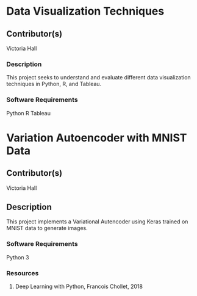 # Data Visualization Techniques


## Contributor(s)
Victoria Hall


### Description
This project seeks to understand and evaluate different data visualization techniques in Python, R, and Tableau.


### Software Requirements
Python 
R
Tableau


# Variation Autoencoder with MNIST Data

## Contributor(s)
Victoria Hall

## Description
This project implements a Variational Autencoder using Keras trained on MNIST data to generate images.


### Software Requirements
Python 3

### Resources
1. Deep Learning with Python, Francois Chollet, 2018

